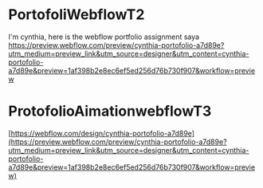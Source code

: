 # PortofoliWebflowT2

I'm cynthia, here is the webflow portfolio assignment  saya
https://preview.webflow.com/preview/cynthia-portofolio-a7d89e?utm_medium=preview_link&utm_source=designer&utm_content=cynthia-portofolio-a7d89e&preview=1af398b2e8ec6ef5ed256d76b730f907&workflow=preview

# ProtofolioAimationwebflowT3

[https://webflow.com/design/cynthia-portofolio-a7d89e](https://preview.webflow.com/preview/cynthia-portofolio-a7d89e?utm_medium=preview_link&utm_source=designer&utm_content=cynthia-portofolio-a7d89e&preview=1af398b2e8ec6ef5ed256d76b730f907&workflow=preview)
